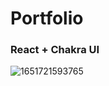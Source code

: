 # Portfolio
### React + Chakra UI
![1651721593765](https://user-images.githubusercontent.com/73098407/168887441-54b40c60-d15b-438d-a519-4d4c993399eb.jpeg)
